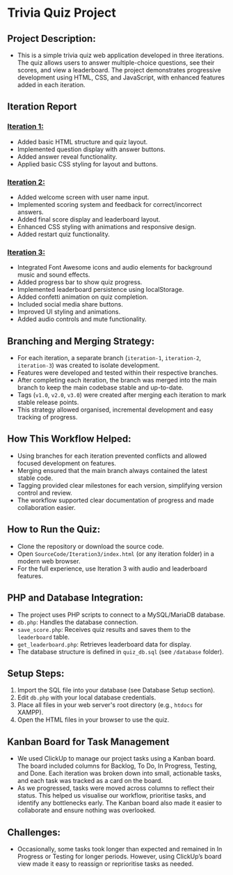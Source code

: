 # Trivia Quiz Project

## Project Description:
- This is a simple trivia quiz web application developed in three iterations. The quiz allows users to answer multiple-choice questions, see their scores, and view a leaderboard. The project demonstrates progressive development using HTML, CSS, and JavaScript, with enhanced features added in each iteration.

## Iteration Report

### <ins>Iteration 1:<ins/>
- Added basic HTML structure and quiz layout.
- Implemented question display with answer buttons.
- Added answer reveal functionality.
- Applied basic CSS styling for layout and buttons.

### <ins>Iteration 2:<ins/>
- Added welcome screen with user name input.
- Implemented scoring system and feedback for correct/incorrect answers.
- Added final score display and leaderboard layout.
- Enhanced CSS styling with animations and responsive design.
- Added restart quiz functionality.

### <ins>Iteration 3:<ins/>
- Integrated Font Awesome icons and audio elements for background music and sound effects.
- Added progress bar to show quiz progress.
- Implemented leaderboard persistence using localStorage.
- Added confetti animation on quiz completion.
- Included social media share buttons.
- Improved UI styling and animations.
- Added audio controls and mute functionality.

## Branching and Merging Strategy:
- For each iteration, a separate branch (`iteration-1`, `iteration-2`, `iteration-3`) was created to isolate development.
- Features were developed and tested within their respective branches.
- After completing each iteration, the branch was merged into the main branch to keep the main codebase stable and up-to-date.
- Tags (`v1.0`, `v2.0`, `v3.0`) were created after merging each iteration to mark stable release points.
- This strategy allowed organised, incremental development and easy tracking of progress.

## How This Workflow Helped:
- Using branches for each iteration prevented conflicts and allowed focused development on features.
- Merging ensured that the main branch always contained the latest stable code.
- Tagging provided clear milestones for each version, simplifying version control and review.
- The workflow supported clear documentation of progress and made collaboration easier.

## How to Run the Quiz:
- Clone the repository or download the source code.
- Open `SourceCode/Iteration3/index.html` (or any iteration folder) in a modern web browser.
- For the full experience, use Iteration 3 with audio and leaderboard features.

## PHP and Database Integration:
- The project uses PHP scripts to connect to a MySQL/MariaDB database.
- `db.php`: Handles the database connection.
- `save_score.php`: Receives quiz results and saves them to the `leaderboard` table.
- `get_leaderboard.php`: Retrieves leaderboard data for display.
- The database structure is defined in `quiz_db.sql` (see `/database` folder).

## Setup Steps:
1. Import the SQL file into your database (see Database Setup section).
2. Edit `db.php` with your local database credentials.
3. Place all files in your web server's root directory (e.g., `htdocs` for XAMPP).
4. Open the HTML files in your browser to use the quiz.

## Kanban Board for Task Management
- We used ClickUp to manage our project tasks using a Kanban board. The board included columns for Backlog, To Do, In Progress, Testing, and Done. Each iteration was broken down into small, actionable tasks, and each task was tracked as a card on the board.
- As we progressed, tasks were moved across columns to reflect their status. This helped us visualise our workflow, prioritise tasks, and identify any bottlenecks early. The Kanban board also made it easier to collaborate and ensure nothing was overlooked.

## Challenges:
- Occasionally, some tasks took longer than expected and remained in In Progress or Testing for longer periods. However, using ClickUp’s board view made it easy to reassign or reprioritise tasks as needed.



